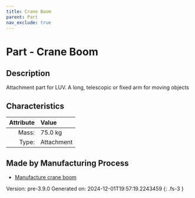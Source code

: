 ```yaml
---
title: Crane Boom
parent: Part
nav_exclude: true
---
```

# Part - Crane Boom

## Description
Attachment part for LUV. A long, telescopic or fixed arm for moving objects

## Characteristics

| Attribute      | Value |
|--------:|:------|
|Mass:|75.0 kg|
|Type:|Attachment|

## Made by Manufacturing Process

- [Manufacture crane boom](../process/manufacture-crane-boom.html)



Version: pre-3.9.0 Generated on: 2024-12-01T19:57:19.2243459
{: .fs-3 }


